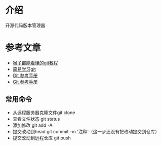 # 介绍
开源代码版本管理器
# 参考文章
* [猴子都能看懂的git教程](http://backlogtool.com/git-guide/cn/)
* [简易学习git](http://rogerdudler.github.io/git-guide/index.zh.html)
* [Git 参考手册](http://gitref.justjavac.com/)
* [Git 参考手册](https://git-scm.com/book/zh/v1/Git-%E5%9F%BA%E7%A1%80-%E6%92%A4%E6%B6%88%E6%93%8D%E4%BD%9C)
## 常用命令
* 从远程服务器克隆文件git clone
* 查看文件状态 git status
* 添加修改   git add -A 
* 提交改动到head git commit -m '注释'（这一步还没有把改动提交到仓库）
* 提交改动到远程仓库 git push  